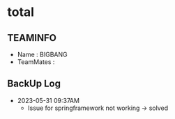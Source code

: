 # total

## TEAMINFO
- Name : BIGBANG
- TeamMates :



## BackUp Log
- 2023-05-31 09:37AM 
    - Issue for springframework not working -> solved
